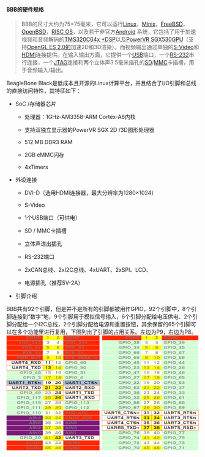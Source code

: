 #### BBB的硬件规格

> BBB的尺寸大约为75×75毫米，它可以运行[Linux](https://en.wikipedia.org/wiki/Linux)，[Minix](https://en.wikipedia.org/wiki/Minix)，[FreeBSD](https://en.wikipedia.org/wiki/FreeBSD)，[OpenBSD](https://en.wikipedia.org/wiki/OpenBSD)，[RISC OS](https://en.wikipedia.org/wiki/RISC_OS)，以及若干非官方[Android](https://en.wikipedia.org/wiki/Android_%28operating_system%29) 系统，它包括了用于加速视频和音频解码的[TMS320C64x +](https://en.wikipedia.org/wiki/Texas_Instruments_TMS320)[DSP](https://en.wikipedia.org/wiki/Digital_signal_processor)以及[PowerVR SGX530](https://en.wikipedia.org/wiki/PowerVR#Series_5)[GPU](https://en.wikipedia.org/wiki/Graphics_processing_unit)（支持[OpenGL ES 2.0的](https://en.wikipedia.org/wiki/OpenGL_ES)加速2D和3D渲染）。而视频输出通过单独的[S-Video](https://en.wikipedia.org/wiki/S-Video)和[HDMI](https://en.wikipedia.org/wiki/HDMI)连接提供。在输入输出方面，它提供一个[USB](https://en.wikipedia.org/wiki/USB_On-The-Go)端口，一个[RS-232](https://en.wikipedia.org/wiki/RS-232)串行连接，一个[JTAG](https://en.wikipedia.org/wiki/Joint_Test_Action_Group)连接和两个立体声3.5毫米插孔的[SD](https://en.wikipedia.org/wiki/Secure_Digital)/[MMC](https://en.wikipedia.org/wiki/MultiMediaCard)卡插槽，用于音频输入/输出。

BeagleBone Black是低成本且开源的Linux计算平台，并且结合了I/O引脚和总线的直接访问特性，其特征如下：

* SoC /存储器芯片

  * 处理器：1GHz-AM3358-ARM Cortex-A8内核

  * 支持双独立显示器的PowerVR SGX 2D /3D图形处理器

  * 512 MB DDR3 RAM

  * 2GB eMMC闪存

  * 4xTimers

* 外设连接

  * DVI-D（选用HDMI连接器，最大分辨率为1280×1024）

  * S-Video

  * 1个USB端口（可供电）

  * SD / MMC卡插槽

  * 立体声进出插孔

  * RS-232端口

  * 2xCAN总线、2xI2C总线、4xUART、2xSPI、LCD、

  * 电源插孔（推荐5V-2A）

* 引脚介绍

BBB共有92个引脚，但是并不是所有的引脚都被用作GPIO，92个引脚中，8个引脚连接到“数字”地，9个引脚用于模拟信号输入，6个引脚分配给电压供电、2个引脚分配给一个I2C总线，2个引脚分配给电源和重置按钮，其余保留的65个引脚可以在多个功能里进行复用，下图列出了引脚的占用关系。左边为P9，右边为P8。![](/assets/GPIO.png)

